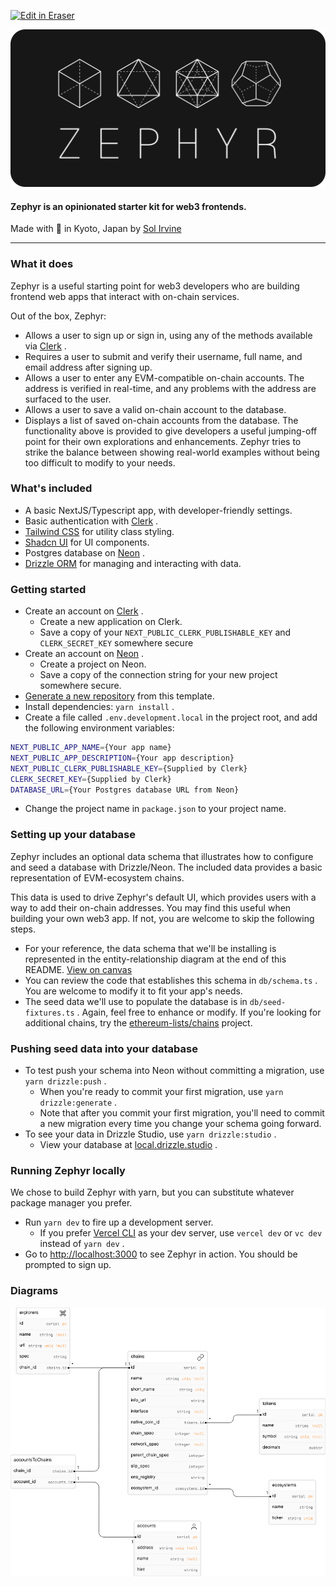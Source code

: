 <p><a target="_blank" href="https://app.eraser.io/workspace/oRI3IcQibkaiElPYiQDX" id="edit-in-eraser-github-link"><img alt="Edit in Eraser" src="https://firebasestorage.googleapis.com/v0/b/second-petal-295822.appspot.com/o/images%2Fgithub%2FOpen%20in%20Eraser.svg?alt=media&amp;token=968381c8-a7e7-472a-8ed6-4a6626da5501"></a></p>

![zephyr-preview-vertical-dark.png](/.eraser/oRI3IcQibkaiElPYiQDX___knmznxcVUle1acNTsBPNYFQoztI3___0TyjJ56PsmtrAZEZnwo_M.png "zephyr-preview-vertical-dark.png")

#### Zephyr is an opinionated starter kit for web3 frontends.

Made with 🖤 in Kyoto, Japan by [﻿Sol Irvine](https://www.zenzen.io/sol)

---

### What it does

Zephyr is a useful starting point for web3 developers who are building frontend web apps that interact with on-chain services.

Out of the box, Zephyr:

- Allows a user to sign up or sign in, using any of the methods available via [﻿Clerk](https://clerk.com/docs) .
- Requires a user to submit and verify their username, full name, and email address after signing up.
- Allows a user to enter any EVM-compatible on-chain accounts. The address is verified in real-time, and any problems with the address are surfaced to the user.
- Allows a user to save a valid on-chain account to the database.
- Displays a list of saved on-chain accounts from the database. The functionality above is provided to give developers a useful jumping-off point for their own explorations and enhancements. Zephyr tries to strike the balance between showing real-world examples without being too difficult to modify to your needs.

### What's included

- A basic NextJS/Typescript app, with developer-friendly settings.
- Basic authentication with [﻿Clerk](https://clerk.com/docs) .
- [﻿Tailwind CSS](https://tailwindcss.com/) for utility class styling.
- [﻿Shadcn UI](https://ui.shadcn.com/) for UI components.
- Postgres database on [﻿Neon](https://neon.tech/) .
- [﻿Drizzle ORM](https://orm.drizzle.team/) for managing and interacting with data.

### Getting started

- Create an account on [﻿Clerk](https://clerk.com/docs) .
  - Create a new application on Clerk.
  - Save a copy of your `NEXT_PUBLIC_CLERK_PUBLISHABLE_KEY` and `CLERK_SECRET_KEY` somewhere secure
- Create an account on [﻿Neon](https://neon.tech/) .
  - Create a project on Neon.
  - Save a copy of the connection string for your new project somewhere secure.
- [﻿Generate a new repository](https://docs.github.com/en/repositories/creating-and-managing-repositories/creating-a-repository-from-a-template) from this template.
- Install dependencies: `yarn install` .
- Create a file called `.env.development.local` in the project root, and add the following environment variables:

```bash
NEXT_PUBLIC_APP_NAME={Your app name}
NEXT_PUBLIC_APP_DESCRIPTION={Your app description}
NEXT_PUBLIC_CLERK_PUBLISHABLE_KEY={Supplied by Clerk}
CLERK_SECRET_KEY={Supplied by Clerk}
DATABASE_URL={Your Postgres database URL from Neon}
```

- Change the project name in `package.json` to your project name.

### Setting up your database

Zephyr includes an optional data schema that illustrates how to configure and seed a database with Drizzle/Neon. The included data provides a basic representation of EVM-ecosystem chains.

This data is used to drive Zephyr's default UI, which provides users with a way to add their on-chain addresses. You may find this useful when building your own web3 app. If not, you are welcome to skip the following steps.

- For your reference, the data schema that we'll be installing is represented in the entity-relationship diagram at the end of this README. [﻿View on canvas](https://app.eraser.io/workspace/oRI3IcQibkaiElPYiQDX?elements=AqBdJp_5XgMUeEa37uVIFQ)
- You can review the code that establishes this schema in `db/schema.ts` . You are welcome to modify it to fit your app's needs.
- The seed data we'll use to populate the database is in `db/seed-fixtures.ts` . Again, feel free to enhance or modify. If you're looking for additional chains, try the [﻿ethereum-lists/chains](https://github.com/ethereum-lists/chains) project.

### Pushing seed data into your database

- To test push your schema into Neon without committing a migration, use `yarn drizzle:push` .
  - When you're ready to commit your first migration, use `yarn drizzle:generate` .
  - Note that after you commit your first migration, you'll need to commit a new migration every time you change your schema going forward.
- To see your data in Drizzle Studio, use `yarn drizzle:studio` .
  - View your database at [﻿local.drizzle.studio](https://local.drizzle.studio/) .

### Running Zephyr locally

We chose to build Zephyr with yarn, but you can substitute whatever package manager you prefer.

- Run `yarn dev` to fire up a development server.
  - If you prefer [﻿Vercel CLI](https://vercel.com/docs/cli) as your dev server, use `vercel dev` or `vc dev` instead of `yarn dev` .
- Go to [﻿http://localhost:3000](http://localhost:3000/) to see Zephyr in action. You should be prompted to sign up.

<!-- eraser-additional-content -->

### Diagrams

<!-- eraser-additional-files -->

<a href="/README-entity-relationship-1.eraserdiagram" data-element-id="g5UqCZTr5Kc3Is-Id_vZp"><img src="/.eraser/oRI3IcQibkaiElPYiQDX___knmznxcVUle1acNTsBPNYFQoztI3___---diagram----07934b1a7e5c81e5b75fc6e7865c6258.png" alt="" data-element-id="g5UqCZTr5Kc3Is-Id_vZp" /></a>

<!-- end-eraser-additional-files -->
<!-- end-eraser-additional-content -->
<!--- Eraser file: https://app.eraser.io/workspace/oRI3IcQibkaiElPYiQDX --->
